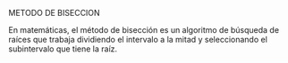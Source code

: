 METODO DE BISECCION 

En matemáticas, el método de bisección es un algoritmo de búsqueda de raíces que trabaja dividiendo el intervalo a la mitad y seleccionando el subintervalo que tiene la raíz.
